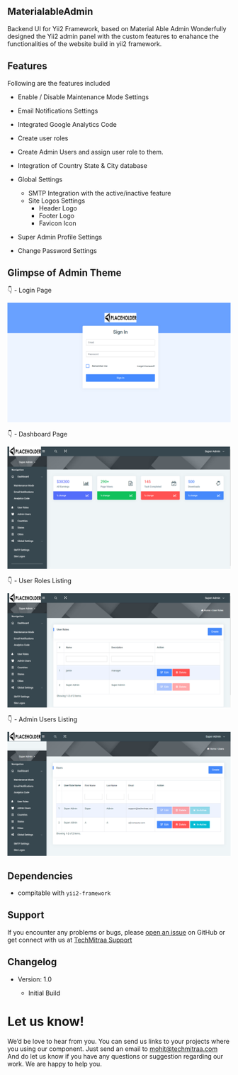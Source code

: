 ## MaterialableAdmin
Backend UI for Yii2 Framework, based on Material Able Admin
Wonderfully designed the Yii2 admin panel with the custom features to enahance the functionalities of the website build in yii2 framework.

## Features 

Following are the features included 

- Enable / Disable Maintenance Mode Settings
- Email Notifications Settings
- Integrated Google Analytics Code
- Create user roles 
- Create Admin Users and assign user role to them.
- Integration of Country State & City database
- Global Settings 
    - SMTP Integration with the active/inactive feature
    - Site Logos Settings
        - Header Logo 
        - Footer Logo 
        - Favicon Icon

- Super Admin Profile Settings 
- Change Password Settings 

## Glimpse of Admin Theme 

   👇 - Login Page 

![image](https://raw.githubusercontent.com/techmitraa/images/master/MaterialableAdmin/Login.png)

   👇 - Dashboard Page
   
![image](https://raw.githubusercontent.com/techmitraa/images/master/MaterialableAdmin/Dashboard.png)

   👇 - User Roles Listing
   
![image](https://raw.githubusercontent.com/techmitraa/images/master/MaterialableAdmin/User_Roles.png)

   👇 - Admin Users Listing
   
![image](https://raw.githubusercontent.com/techmitraa/images/master/MaterialableAdmin/Admin_Users.png)

## Dependencies

* compitable with `yii2-framework`

## Support

If you encounter any problems or bugs, please <a href="https://github.com/TechMitraaTeam/MaterialableAdmin/issues">open an issue</a> on GitHub or get connect with us at [TechMitraa Support](https://www.techmitraa.com/contact.html ) 

## Changelog

- Version: 1.0

  * Initial Build

# Let us know!
We’d be love to hear from you. You can send us links to your projects where you using our component. Just send an email to mohit@techmitraa.com And do let us know if you have any questions or suggestion regarding our work. We are happy to help you.
